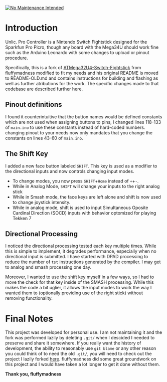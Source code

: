 [![No Maintenance Intended](http://unmaintained.tech/badge.svg)](http://unmaintained.tech/)

# Introduction
Unlic. Pro Controller is a Nintendo Switch Fightstick designed for the Sparkfun Pro Picro, though any board with the Mega34U should work fine such as the Arduino Leonardo with some changes to upload or pinout procedure. 

Specifically, this is a fork of [ATMega32U4-Switch-Fightstick](https://github.com/fluffymadness/ATMega32U4-Switch-Fightstick) from fluffymadness modified to fit my needs and his original README is moved to README-OLD.md and contains instructions for building and flashing as well as further atributions for the work. The specific changes made to that codebase are described further here.

## Pinout definitions
I found it counterintuitive that the button names would be defined constants which are not used when assigning buttons to pins, I changed lines 118-133 of `main.ino` to use these constants instead of hard-coded numbers. changing pinout to your needs now only mandates that you change the constants on lines 43-60 of `main.ino`.

## The Shift Key
I added a new face button labeled `SHIFT`. This key is used as a modifier to the directional inputs and now controls changing input modes. 

 * To change modes, you now press `SHIFT`+`Home` instead of `+`+`-`.
 * While in Analog Mode, `SHIFT` will change your inputs to the right analog stick
 * While in Smash mode, the face keys are left alone and shift is now used to change joystick intensity.
 * While in analog mode, shift is used to input Simultaneous Oposite Cardinal Direction (SOCD) inputs with behavior optomized for playing Tekken 7


## Directional Processing
I noticed the directional processing tested each key multiple times. While this is simple to implement, it degrades performance, especially when no directional input is submitted. I have started with DPAD processing to reduce the number of `tst` instructions generated by the compiler. I may get to analog and smash processing one day.

Moreover, I wanted to use the shift key myself in a few ways, so I had to move the check for that key inside of the SMASH processing. While this makes the code a bit uglier, it allows the input modes to work the way I wanted them to (optionally providing use of the right stick) without removing functionality.

# Final Notes
This project was developed for personal use. I am not maintaining it and the fork was performed lazily by deleting `.git/` when I descided I needed to preserve and share it somewhere. If you really want the history of development, the ability to reasonably use `git blame` or any other reason you could think of to need the old `.git/`, you will need to check out the project I lazily forked [here](https://github.com/fluffymadness/ATMega32U4-Switch-Fightstick). fluffymadness did some great groundwork on this project and I would have taken a lot longer to get it done without them.

**Thank you, fluffymadness**